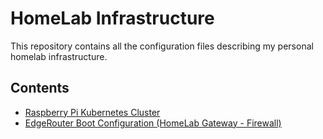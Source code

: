 # HomeLab Infrastructure
This repository contains all the configuration files describing my personal homelab infrastructure.

## Contents
- [Raspberry Pi Kubernetes Cluster](./picluster)
- [EdgeRouter Boot Configuration (HomeLab Gateway - Firewall)](./edgerouter/config.boot)